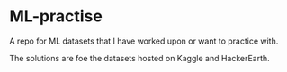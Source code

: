 # ML-practise
A repo for ML datasets that I have worked upon or want to practice with.

The solutions are foe the datasets hosted on Kaggle and HackerEarth.
